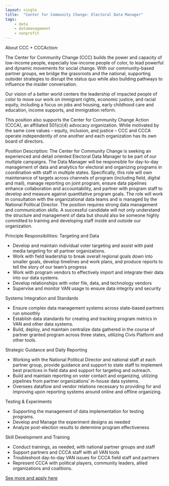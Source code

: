 ```yaml
---
layout: single
title:  "Center for Community Change: Electoral Data Manager"
tags: 
    - data
    - datamanagement
    - nonprofit
---
```


About CCC + CCCAction:

The Center for Community Change (CCC) builds the power and capacity of low-income people, especially low-income people of color, to lead powerful and dynamic movements for social change. With our community-based partner groups, we bridge the grassroots and the national, supporting outsider strategies to disrupt the status quo while also building pathways to influence the insider conversation.

Our vision of a better world centers the leadership of impacted people of color to move our work on immigrant rights, economic justice, and racial equity, including a focus on jobs and housing, early childhood care and education, income supports, and immigration reform.

This position also supports the Center for Community Change Action (CCCA), an affiliated 501(c)(4) advocacy organization. While motivated by the same core values – equity, inclusion, and justice – CCC and CCCA operate independently of one another and each organization has its own board of directors.

Position Description:
The Center for Community Change is seeking an experienced and detail oriented Electoral Data Manager to be part of our multiple campaigns. The Data Manager will be responsible for day-to-day management of data and analytics for electoral and organizing programs in coordination with staff in multiple states. Specifically, this role will own maintenance of targets across channels of program (including field, digital and mail), manage reporting on joint program, ensure data pipelines enhance collaboration and accountability, and partner with program staff to develop and measure against quantitative program goals. The role will work in consultation with the organizational data teams and is managed by the National Political Director. The position requires strong data management and communication skills. A successful candidate will not only understand the structure and management of data but should also be someone highly committed to training and developing staff inside and outside our organization.

Principle Responsibilities:
Targeting and Data
  * Develop and maintain individual voter targeting and assist with paid media targeting for all partner organizations.
  * Work with field leadership to break overall regional goals down into smaller goals, develop timelines and work plans, and produce reports to tell the story of our team’s progress
  * Work with program vendors to effectively import and integrate their data into our data systems.
  * Develop relationships with voter file, data, and technology vendors
  * Supervise and monitor VAN usage to ensure data integrity and security

Systems Integration and Standards
  * Ensure complex data management systems across state-based partners run smoothly
  * Establish data standards for creating and tracking program metrics in VAN and other data systems.
  * Build, deploy, and maintain centralize data gathered in the course of partner granted program across three states, utilizing Civis Platform and other tools.

Strategic Guidance and Daily Reporting
* Working with the National Political Director and national staff at each partner group, provide guidance and support to state staff to implement best practices in field data and support for targeting and outreach.
* Build and maintain reporting on voter contact and organizing, utilizing pipelines from partner organizations’ in-house data systems.
* Oversees dataflow and vendor relations necessary to providing for and improving upon reporting systems around online and offline organizing.

Testing & Experiments
* Supporting the management of data implementation for testing programs.
* Develop and Manage the experiment designs as needed
* Analyze post-election results to determine program effectiveness

Skill Development and Training
* Conduct trainings, as needed, with national partner groups and staff
* Support partners and CCCA staff with all VAN tools
* Troubleshoot day-to-day VAN issues for CCCA field staff and partners
* Represent CCCA with political players, community leaders, allied organizations and coalitions.

[See more and apply here](https://www.paycomonline.net/v4/ats/web.php/jobs/ViewJobDetails?clientkey=DF58E8C1C017E6442045EF890382F922&jpt=&job=8451)
